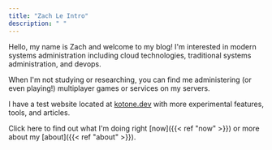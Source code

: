 ```yaml
---
title: "Zach Le Intro"
description: " "
---
```


Hello, my name is Zach and welcome to my blog!
I'm interested in modern systems administration including cloud technologies, traditional systems administration, and devops.

When I'm not studying or researching, you can find me administering (or even playing!) multiplayer games or services on my servers.

I have a test website located at [kotone.dev](https://www.kotone.dev) with more experimental features, tools, and articles.

Click here to find out what I'm doing right [now]({{< ref "now" >}}) or more about my [about]({{< ref "about" >}}).
